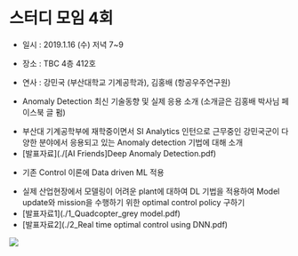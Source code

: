 # 스터디 모임 4회

* 일시 : 2019.1.16 (수) 저녁 7~9
* 장소 : TBC 4층 412호
* 연사 : 강민국 (부산대학교 기계공학과), 김홍배 (항공우주연구원)

* Anomaly Detection 최신 기술동향 및 실제 응용 소개 (소개글은 김홍배 박사님 페이스북 글 펌)
 - 부산대 기계공학부에 재학중이면서 SI Analytics 인턴으로 근무중인 강민국군이 다양한 분야에서 응용되고 있는 Anomaly detection 기법에 대해 소개
 - [발표자료](./[AI Friends]Deep Anomaly Detection.pdf)

* 기존 Control 이론에 Data driven ML 적용
 - 실제 산업현장에서  모델링이 어려운 plant에 대하여 DL 기법을 적용하여 Model update와 mission을 수행하기 위한 optimal control policy 구하기
 - [발표자료1](./1_Quadcopter_grey model.pdf)
 - [발표자료2](./2_Real time optimal control using DNN.pdf)

![](./190116.jpeg)
